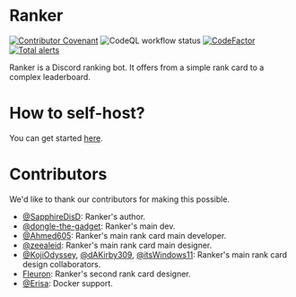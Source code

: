 # Ranker
[![Contributor Covenant](https://img.shields.io/badge/Contributor%20Covenant-2.1-4baaaa.svg)](CODE_OF_CONDUCT.md)
![CodeQL workflow status](https://github.com/Ranker-Team/Ranker/actions/workflows/codeql-analysis.yml/badge.svg)
[![CodeFactor](https://www.codefactor.io/repository/github/ranker-team/ranker/badge)](https://www.codefactor.io/repository/github/ranker-team/ranker)
[![Total alerts](https://img.shields.io/lgtm/alerts/g/Ranker-Team/Ranker.svg?logo=lgtm&logoWidth=18)](https://lgtm.com/projects/g/Ranker-Team/Ranker/alerts/)

Ranker is a Discord ranking bot. It offers from a simple rank card to a complex leaderboard.

# How to self-host?
You can get started [here](./docs/get-started/ddev.md).

# Contributors
We'd like to thank our contributors for making this possible. 
- [@SapphireDisD](https://github.com/SapphireDisD): Ranker's author.
- [@dongle-the-gadget](https://github.com/dongle-the-gadget): Ranker's main dev.
- [@Ahmed605](https://github.com/Ahmed605): Ranker's main rank card main developer.
- [@zeealeid](https://github.com/zeealeid): Ranker's main rank card main designer.
- [@KojiOdyssey](https://github.com/KojiOdyssey), [@dAKirby309](https://github.com/dAKirby309), [@itsWindows11](https://github.com/itsWindows11): Ranker's main rank card design collaborators.
- [Fleuron](https://discord.com/users/188482204601548800): Ranker's second rank card designer.
- [@Erisa](https://github.com/Erisa): Docker support.

